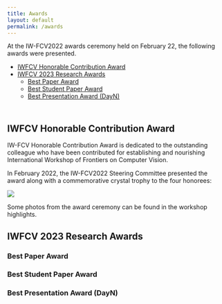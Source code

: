 ```yaml
---
title: Awards
layout: default
permalink: /awards
---
```


At the IW-FCV2022 awards ceremony held on February 22, the following awards were presented. 

* [IWFCV Honorable Contribution Award](#iwfcv-honorable-contribution-award)
* [IWFCV 2023 Research Awards](#iwfcv-2023-research-awards)
   * [Best Paper Award](#best-paper-award)
   * [Best Student Paper Award](#best-student-paper-award)
   * [Best Presentation Award (DayN)](#best-presentation-award-dayn)

<div style="margin: 10px; padding: 5px;"></div>

## IWFCV Honorable Contribution Award
IW-FCV Honorable Contribution Award is dedicated to the outstanding colleague who have been contributed for establishing and nourishing International Workshop of Frontiers on Computer Vision. 

In February 2022, the IW-FCV2022 Steering Committee presented the award along with a commemorative crystal trophy to the four honorees:

![](https://via.placeholder.com/150?text=%20)

Some photos from the award ceremony can be found in the workshop highlights. 

## IWFCV 2023 Research Awards
### Best Paper Award
### Best Student Paper Award
### Best Presentation Award (DayN)
